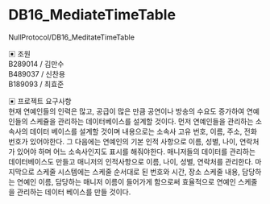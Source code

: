 # DB16_MediateTimeTable
NullProtocol/DB16_MeditateTimeTable

▣ 조원<br>
B289014 / 김만수<br>
B489037 / 신찬용<br>
B189093 / 최효준<br>

▣ 프로젝트 요구사항<br>
현재 연예인들의 인력은 많고, 공급이 많은 만큼 공연이나 방송의 수요도 증가하여 연예인들의 스케쥴을 관리하는 데이터베이스를 설계할 것이다. 
먼저 연예인들을 관리하는 소속사의 데이터 베이스를 설계할 것이며 내용으로는 소속사 고유 번호, 이름, 주소, 전화번호가 있어야한다. 
그 다음에는 연예인의 기본 인적 사항으로 이름, 성별, 나이, 연락처가 있어야 하며 어느 소속사인지도 표시를 해줘야한다. 
매니저들의 데이터를 관리하는 데이터베이스도 만들고 매니저의 인적사항으로 이름, 나이, 성별, 연락처를 관리한다.
마지막으로 스케줄 시스템에는 스케줄 순서대로 된 번호와 시간, 장소 스케줄 내용, 담당하는 연예인 이름, 담당하는 매니저 이름이 들어가게 함으로써 효율적으로 연예인 스케줄을 관리하는 데이터 베이스를 만들 것이다.
